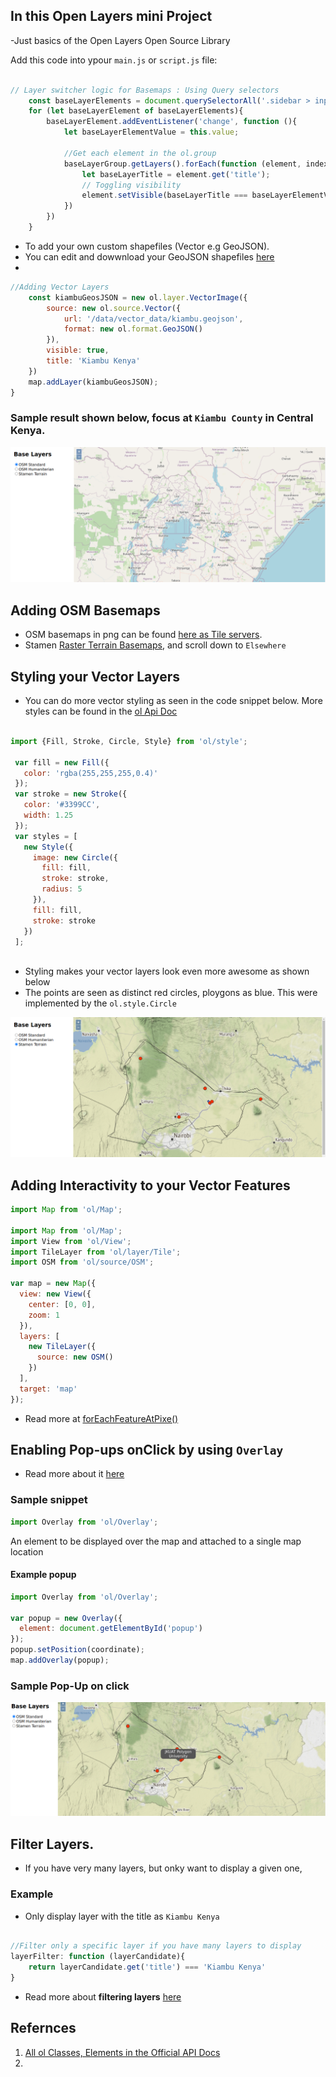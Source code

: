## In this Open Layers mini Project
-Just basics of the Open Layers Open Source Library

Add this code into ypour `main.js` or `script.js` file:
```jsx

// Layer switcher logic for Basemaps : Using Query selectors
    const baseLayerElements = document.querySelectorAll('.sidebar > input[type=radio]');
    for (let baseLayerElement of baseLayerElements){
        baseLayerElement.addEventListener('change', function (){
            let baseLayerElementValue = this.value;

            //Get each element in the ol.group
            baseLayerGroup.getLayers().forEach(function (element, index, array){
                let baseLayerTitle = element.get('title');
                // Toggling visibility
                element.setVisible(baseLayerTitle === baseLayerElementValue);
            })
        })
    }

```
- To add your own custom shapefiles (Vector e.g GeoJSON). 
- You can edit and dowwnload your GeoJSON shapefiles [here](https://geojson.io/#map=10/-1.0375/36.9285)
- 
```jsx
//Adding Vector Layers
    const kiambuGeosJSON = new ol.layer.VectorImage({
        source: new ol.source.Vector({
            url: '/data/vector_data/kiambu.geojson',
            format: new ol.format.GeoJSON()
        }),
        visible: true,
        title: 'Kiambu Kenya'
    })
    map.addLayer(kiambuGeosJSON);
}

```

### Sample result shown below, focus at `Kiambu County` in Central Kenya.

<img src = "https://github.com/OkomoJacob/webGIS/blob/main/4.OpenLayers/4.1%20Getting%20Started/imgs/addingVectorData.png"> <br>

## Adding OSM Basemaps
- OSM basemaps in png can be found [here as Tile servers](https://wiki.openstreetmap.org/wiki/Tile_servers).
- Stamen [Raster Terrain Basemaps](http://maps.stamen.com/#terrain/12/37.7706/-122.3782), and scroll down to `Elsewhere`

## Styling your Vector Layers
- You can do more vector styling as seen in the code snippet below. More styles can be found in the [ol Api Doc](https://openlayers.org/en/latest/apidoc/module-ol_style_Style-Style.html)

```jsx

import {Fill, Stroke, Circle, Style} from 'ol/style';

 var fill = new Fill({
   color: 'rgba(255,255,255,0.4)'
 });
 var stroke = new Stroke({
   color: '#3399CC',
   width: 1.25
 });
 var styles = [
   new Style({
     image: new Circle({
       fill: fill,
       stroke: stroke,
       radius: 5
     }),
     fill: fill,
     stroke: stroke
   })
 ];
 
```

- Styling  makes your vector layers look even more awesome as shown below
- The points are seen as distinct red circles, ploygons as blue. This were implemented by the `ol.style.Circle`

<img src = "https://github.com/OkomoJacob/webGIS/blob/main/4.OpenLayers/4.1%20Getting%20Started/imgs/stylingTerrainVectorData.png"> <br>


## Adding Interactivity to your Vector Features

```jsx
import Map from 'ol/Map';

import Map from 'ol/Map';
import View from 'ol/View';
import TileLayer from 'ol/layer/Tile';
import OSM from 'ol/source/OSM';

var map = new Map({
  view: new View({
    center: [0, 0],
    zoom: 1
  }),
  layers: [
    new TileLayer({
      source: new OSM()
    })
  ],
  target: 'map'
});

```
- Read more at [forEachFeatureAtPixe()](https://openlayers.org/en/latest/apidoc/module-ol_Map-Map.html#forEachFeatureAtPixel)

## Enabling Pop-ups onClick by using `Overlay`
- Read more about it [here](https://openlayers.org/en/latest/apidoc/module-ol_Overlay-Overlay.html)

### Sample snippet
```jsx
import Overlay from 'ol/Overlay';
```
An element to be displayed over the map and attached to a single map location

#### Example popup
```jsx
import Overlay from 'ol/Overlay';

var popup = new Overlay({
  element: document.getElementById('popup')
});
popup.setPosition(coordinate);
map.addOverlay(popup);
```
### Sample Pop-Up on click

<img src = "https://github.com/OkomoJacob/webGIS/blob/main/4.OpenLayers/4.1%20Getting%20Started/imgs/finalStyles.png">

## Filter Layers.
- If you have very many layers, but onky want to display a given one,
### Example

- Only display layer with the title as `Kiambu Kenya`
  
```jsx

//Filter only a specific layer if you have many layers to display
layerFilter: function (layerCandidate){
    return layerCandidate.get('title') === 'Kiambu Kenya'
}
```
  * Read more about **filtering layers** [here](https://openlayers.org/en/latest/apidoc/module-ol_Map-Map.html#forEachFeatureAtPixel)
## Refernces
1. [All ol Classes, Elements in the Official API Docs](https://openlayers.org/en/latest/apidoc/)<br>
2. 


